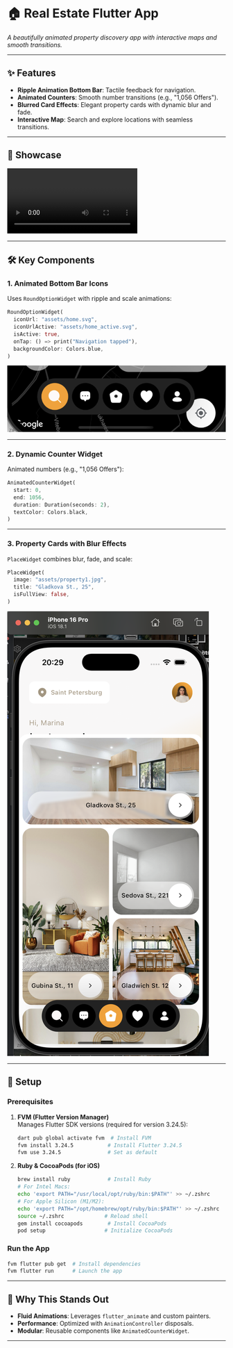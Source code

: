 # 🏠 Real Estate Flutter App
*A beautifully animated property discovery app with interactive maps and smooth transitions.*

---

## ✨ Features
- **Ripple Animation Bottom Bar**: Tactile feedback for navigation.
- **Animated Counters**: Smooth number transitions (e.g., "1,056 Offers").
- **Blurred Card Effects**: Elegant property cards with dynamic blur and fade.
- **Interactive Map**: Search and explore locations with seamless transitions.

---

## 🎥 Showcase
![Demo Video](video_recording/estate_record.mp4)

---

## 🛠 Key Components

### 1. **Animated Bottom Bar Icons**
Uses `RoundOptionWidget` with ripple and scale animations:
```dart
RoundOptionWidget(
  iconUrl: "assets/home.svg",
  iconUrlActive: "assets/home_active.svg",
  isActive: true,
  onTap: () => print("Navigation tapped"),
  backgroundColor: Colors.blue,
)
```
![Bottom Bar Animation](screenshots/bottom_bar_screenshot.png)

---

### 2. **Dynamic Counter Widget**
Animated numbers (e.g., "1,056 Offers"):
```dart
AnimatedCounterWidget(
  start: 0,
  end: 1056,
  duration: Duration(seconds: 2),
  textColor: Colors.black,
)
```

---

### 3. **Property Cards with Blur Effects**
`PlaceWidget` combines blur, fade, and scale:
```dart
PlaceWidget(
  image: "assets/property1.jpg",
  title: "Gladkova St., 25",
  isFullView: false,
)
```
![Places_Card](screenshots/place_screenshot.png)

---

## 🚀 Setup

### Prerequisites
1. **FVM (Flutter Version Manager)**  
   Manages Flutter SDK versions (required for version 3.24.5):
   ```bash
   dart pub global activate fvm  # Install FVM
   fvm install 3.24.5           # Install Flutter 3.24.5
   fvm use 3.24.5               # Set as default
   ```  

2. **Ruby & CocoaPods (for iOS)**
   ```bash
   brew install ruby            # Install Ruby
   # For Intel Macs:
   echo 'export PATH="/usr/local/opt/ruby/bin:$PATH"' >> ~/.zshrc
   # For Apple Silicon (M1/M2):
   echo 'export PATH="/opt/homebrew/opt/ruby/bin:$PATH"' >> ~/.zshrc
   source ~/.zshrc             # Reload shell
   gem install cocoapods        # Install CocoaPods
   pod setup                   # Initialize CocoaPods
   ```  

### Run the App
```bash
fvm flutter pub get  # Install dependencies
fvm flutter run      # Launch the app
```  

---

## 🌟 Why This Stands Out
- **Fluid Animations**: Leverages `flutter_animate` and custom painters.
- **Performance**: Optimized with `AnimationController` disposals.
- **Modular**: Reusable components like `AnimatedCounterWidget`.

---